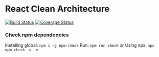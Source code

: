 # React Clean Architecture
[![Build Status](https://travis-ci.org/elgsantos/react-js-clean.svg?branch=master)](https://travis-ci.org/elgsantos/react-js-clean)
[![Coverage Status](https://coveralls.io/repos/github/elgsantos/react-js-clean/badge.svg?branch=master)](https://coveralls.io/github/elgsantos/react-js-clean?branch=master)

### Check npm dependencies
Installing global: `npm i -g npm-check`
Run: `npm run check`
or
Using npx: `npx npm-check -u -v`